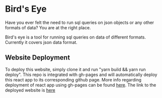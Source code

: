 # Bird's Eye

Have you ever felt the need to run sql queries on json objects or any other formats of data? You are at the right place.

Bird's eye is a tool for running sql queries on data of different formats. Currently it covers json data format.

## Website Deployment

To deploy this website, simply clone it and run "yarn build && yarn run deploy". This repo is integrated with gh-pages and will automatically deploy this react app to its corresponding github page. More info regarding deployment of react app using gh-pages can be found [here](https://create-react-app.dev/docs/deployment). The link to the deployed website is [here](https://ameyazope.github.io/sql-on-json/)

